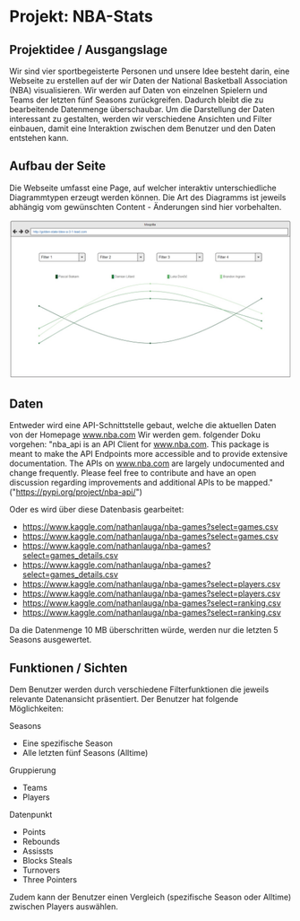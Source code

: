 # Projekt: NBA-Stats

## Projektidee / Ausgangslage

Wir sind vier sportbegeisterte Personen und unsere Idee besteht darin, eine Webseite zu erstellen auf der wir Daten der National Basketball Association (NBA) visualisieren. Wir werden auf Daten von einzelnen Spielern und Teams der letzten fünf Seasons zurückgreifen. Dadurch bleibt die zu bearbeitende Datenmenge überschaubar. Um die Darstellung der Daten interessant zu gestalten, werden wir verschiedene Ansichten und Filter einbauen, damit eine Interaktion zwischen dem Benutzer und den Daten entstehen kann.

## Aufbau der Seite
Die Webseite umfasst eine Page, auf welcher interaktiv unterschiedliche Diagrammtypen erzeugt werden können.
Die Art des Diagramms ist jeweils abhängig vom gewünschten Content - Änderungen sind hier vorbehalten.

![Mockup](./Mockup.jpeg)

## Daten
Entweder wird eine API-Schnittstelle gebaut, welche die aktuellen Daten von der Homepage www.nba.com
Wir werden gem. folgender Doku vorgehen: "nba_api is an API Client for www.nba.com. This package is meant to make the API Endpoints more accessible and to provide extensive documentation. The APIs on www.nba.com are largely undocumented and change frequently. Please feel free to contribute and have an open discussion regarding improvements and additional APIs to be mapped." ("https://pypi.org/project/nba-api/")

Oder es wird über diese Datenbasis gearbeitet:
- https://www.kaggle.com/nathanlauga/nba-games?select=games.csv 
- https://www.kaggle.com/nathanlauga/nba-games?select=games.csv
- https://www.kaggle.com/nathanlauga/nba-games?select=games_details.csv
- https://www.kaggle.com/nathanlauga/nba-games?select=games_details.csv
- https://www.kaggle.com/nathanlauga/nba-games?select=players.csv
- https://www.kaggle.com/nathanlauga/nba-games?select=players.csv
- https://www.kaggle.com/nathanlauga/nba-games?select=ranking.csv
- https://www.kaggle.com/nathanlauga/nba-games?select=ranking.csv

Da die Datenmenge 10 MB überschritten würde, werden nur die letzten 5 Seasons ausgewertet.</p>

## Funktionen / Sichten
Dem Benutzer werden durch verschiedene Filterfunktionen die jeweils relevante Datenansicht präsentiert. Der Benutzer hat folgende Möglichkeiten:

Seasons

- Eine spezifische Season
- Alle letzten fünf Seasons (Alltime)

Gruppierung

- Teams
- Players

Datenpunkt

- Points
- Rebounds
- Assissts
- Blocks Steals
- Turnovers
- Three Pointers

Zudem kann der Benutzer einen Vergleich (spezifische Season oder Alltime) zwischen Players auswählen.